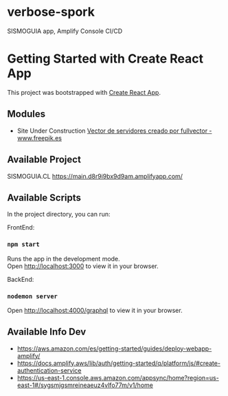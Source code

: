 # verbose-spork
SISMOGUIA app, Amplify Console CI/CD

# Getting Started with Create React App

This project was bootstrapped with [Create React App](https://github.com/facebook/create-react-app).

## Modules

- Site Under Construction
<a href='https://www.freepik.es/vectores/servidores'>Vector de servidores creado por fullvector - www.freepik.es</a>

## Available Project

SISMOGUIA.CL
https://main.d8r9i9bx9d9am.amplifyapp.com/

## Available Scripts

In the project directory, you can run:

FrontEnd:
### `npm start`
Runs the app in the development mode.\
Open [http://localhost:3000](http://localhost:3000) to view it in your browser.

BackEnd:
### `nodemon server`
Open [http://localhost:4000/graphql](http://localhost:4000/graphql) to view it in your browser.

## Available Info Dev
- https://aws.amazon.com/es/getting-started/guides/deploy-webapp-amplify/
- https://docs.amplify.aws/lib/auth/getting-started/q/platform/js/#create-authentication-service
- https://us-east-1.console.aws.amazon.com/appsync/home?region=us-east-1#/sygsmjgsmreineaeuz4vlfo77m/v1/home



